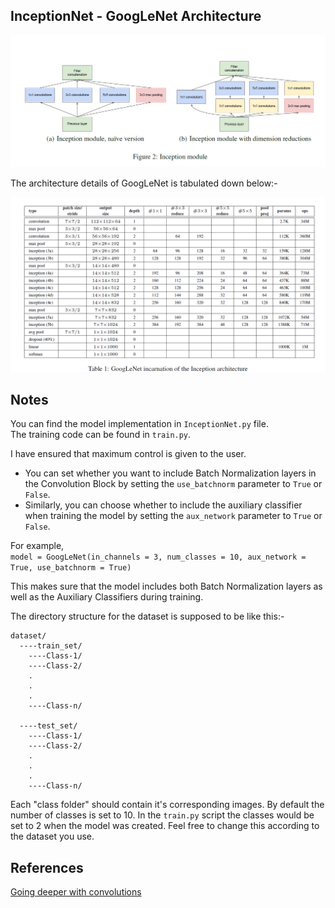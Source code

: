 ## InceptionNet - GoogLeNet Architecture

<img src = 'misc/inception_module.png'>

The architecture details of GoogLeNet is tabulated down below:-  

<img src = 'misc/GoogLeNet_Architecture.png'>

## Notes

You can find the model implementation in `InceptionNet.py` file.  
The training code can be found in `train.py`.  
  
I have ensured that maximum control is given to the user.  
* You can set whether you want to include Batch Normalization layers in the Convolution Block by setting the `use_batchnorm` parameter to `True` or `False`.
* Similarly, you can choose whether to include the auxiliary classifier when training the model by setting the `aux_network` parameter to `True` or `False`.

For example,  
`model = GoogLeNet(in_channels = 3, num_classes = 10, aux_network = True, use_batchnorm = True)`

This makes sure that the model includes both Batch Normalization layers as well as the Auxiliary Classifiers during training.

The directory structure for the dataset is supposed to be like this:-
```
dataset/
  ----train_set/
    ----Class-1/
    ----Class-2/
    .
    .
    .
    ----Class-n/
    
  ----test_set/
    ----Class-1/
    ----Class-2/
    .
    .
    .
    ----Class-n/
```

Each "class folder" should contain it's corresponding images. 
By default the number of classes is set to 10. In the `train.py` script the classes would be set to 2 when the model was created. Feel free to change this according to the dataset you use.

## References
[Going deeper with convolutions](https://arxiv.org/pdf/1409.4842.pdf)


